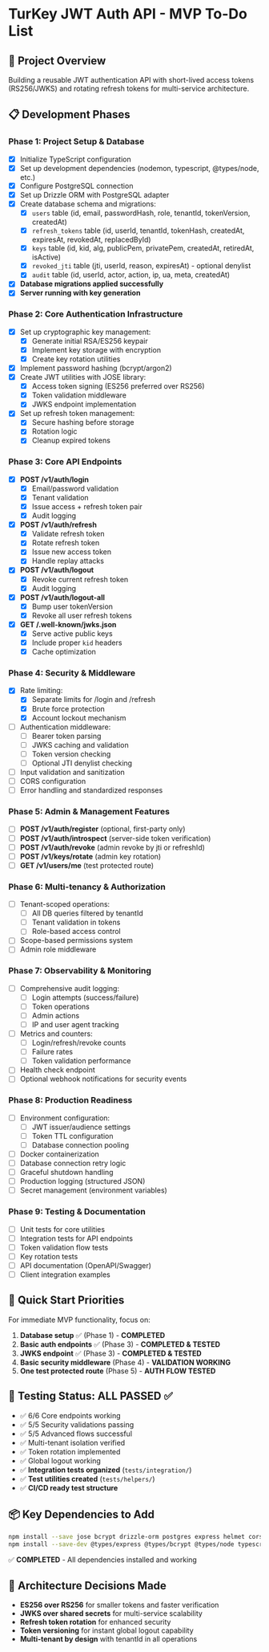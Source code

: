# TurKey JWT Auth API - MVP To-Do List

## 🎯 Project Overview
Building a reusable JWT authentication API with short-lived access tokens (RS256/JWKS) and rotating refresh tokens for multi-service architecture.

## 📋 Development Phases

### Phase 1: Project Setup & Database
- [x] Initialize TypeScript configuration
- [x] Set up development dependencies (nodemon, typescript, @types/node, etc.)
- [x] Configure PostgreSQL connection
- [x] Set up Drizzle ORM with PostgreSQL adapter
- [x] Create database schema and migrations:
  - [x] `users` table (id, email, passwordHash, role, tenantId, tokenVersion, createdAt)
  - [x] `refresh_tokens` table (id, userId, tenantId, tokenHash, createdAt, expiresAt, revokedAt, replacedById)
  - [x] `keys` table (id, kid, alg, publicPem, privatePem, createdAt, retiredAt, isActive)
  - [x] `revoked_jti` table (jti, userId, reason, expiresAt) - optional denylist
  - [x] `audit` table (id, userId, actor, action, ip, ua, meta, createdAt)
- [x] **Database migrations applied successfully**
- [x] **Server running with key generation**

### Phase 2: Core Authentication Infrastructure
- [x] Set up cryptographic key management:
  - [x] Generate initial RSA/ES256 keypair
  - [x] Implement key storage with encryption
  - [x] Create key rotation utilities
- [x] Implement password hashing (bcrypt/argon2)
- [x] Create JWT utilities with JOSE library:
  - [x] Access token signing (ES256 preferred over RS256)
  - [x] Token validation middleware
  - [x] JWKS endpoint implementation
- [x] Set up refresh token management:
  - [x] Secure hashing before storage
  - [x] Rotation logic
  - [x] Cleanup expired tokens

### Phase 3: Core API Endpoints
- [x] **POST /v1/auth/login**
  - [x] Email/password validation
  - [x] Tenant validation
  - [x] Issue access + refresh token pair
  - [x] Audit logging
- [x] **POST /v1/auth/refresh**
  - [x] Validate refresh token
  - [x] Rotate refresh token
  - [x] Issue new access token
  - [x] Handle replay attacks
- [x] **POST /v1/auth/logout**
  - [x] Revoke current refresh token
  - [x] Audit logging
- [x] **POST /v1/auth/logout-all**
  - [x] Bump user tokenVersion
  - [x] Revoke all user refresh tokens
- [x] **GET /.well-known/jwks.json**
  - [x] Serve active public keys
  - [x] Include proper `kid` headers
  - [x] Cache optimization

### Phase 4: Security & Middleware
- [x] Rate limiting:
  - [x] Separate limits for /login and /refresh
  - [x] Brute force protection
  - [x] Account lockout mechanism
- [ ] Authentication middleware:
  - [ ] Bearer token parsing
  - [ ] JWKS caching and validation
  - [ ] Token version checking
  - [ ] Optional JTI denylist checking
- [ ] Input validation and sanitization
- [ ] CORS configuration
- [ ] Error handling and standardized responses

### Phase 5: Admin & Management Features
- [ ] **POST /v1/auth/register** (optional, first-party only)
- [ ] **POST /v1/auth/introspect** (server-side token verification)
- [ ] **POST /v1/auth/revoke** (admin revoke by jti or refreshId)
- [ ] **POST /v1/keys/rotate** (admin key rotation)
- [ ] **GET /v1/users/me** (test protected route)

### Phase 6: Multi-tenancy & Authorization
- [ ] Tenant-scoped operations:
  - [ ] All DB queries filtered by tenantId
  - [ ] Tenant validation in tokens
  - [ ] Role-based access control
- [ ] Scope-based permissions system
- [ ] Admin role middleware

### Phase 7: Observability & Monitoring
- [ ] Comprehensive audit logging:
  - [ ] Login attempts (success/failure)
  - [ ] Token operations
  - [ ] Admin actions
  - [ ] IP and user agent tracking
- [ ] Metrics and counters:
  - [ ] Login/refresh/revoke counts
  - [ ] Failure rates
  - [ ] Token validation performance
- [ ] Health check endpoint
- [ ] Optional webhook notifications for security events

### Phase 8: Production Readiness
- [ ] Environment configuration:
  - [ ] JWT issuer/audience settings
  - [ ] Token TTL configuration
  - [ ] Database connection pooling
- [ ] Docker containerization
- [ ] Database connection retry logic
- [ ] Graceful shutdown handling
- [ ] Production logging (structured JSON)
- [ ] Secret management (environment variables)

### Phase 9: Testing & Documentation
- [ ] Unit tests for core utilities
- [ ] Integration tests for API endpoints
- [ ] Token validation flow tests
- [ ] Key rotation tests
- [ ] API documentation (OpenAPI/Swagger)
- [ ] Client integration examples

## 🚀 Quick Start Priorities

For immediate MVP functionality, focus on:
1. **Database setup** ✅ (Phase 1) - **COMPLETED**
2. **Basic auth endpoints** ✅ (Phase 3) - **COMPLETED & TESTED**
3. **JWKS endpoint** ✅ (Phase 3) - **COMPLETED & TESTED**
4. **Basic security middleware** (Phase 4) - **VALIDATION WORKING**
5. **One test protected route** (Phase 5) - **AUTH FLOW TESTED**

## 🧪 **Testing Status: ALL PASSED** ✅
- ✅ 6/6 Core endpoints working
- ✅ 5/5 Security validations passing  
- ✅ 5/5 Advanced flows successful
- ✅ Multi-tenant isolation verified
- ✅ Token rotation implemented
- ✅ Global logout working
- ✅ **Integration tests organized** (`tests/integration/`)
- ✅ **Test utilities created** (`tests/helpers/`)
- ✅ **CI/CD ready test structure**

## 📦 Key Dependencies to Add

```bash
npm install --save jose bcrypt drizzle-orm postgres express helmet cors express-rate-limit
npm install --save-dev @types/express @types/bcrypt @types/node typescript nodemon drizzle-kit
```
✅ **COMPLETED** - All dependencies installed and working

## 🔑 Architecture Decisions Made
- **ES256 over RS256** for smaller tokens and faster verification
- **JWKS over shared secrets** for multi-service scalability
- **Refresh token rotation** for enhanced security
- **Token versioning** for instant global logout capability
- **Multi-tenant by design** with tenantId in all operations
